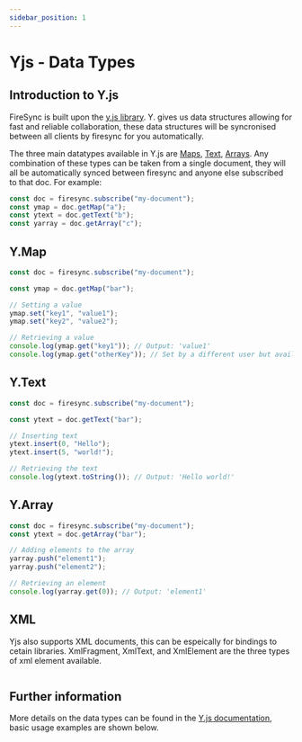 ```yaml
---
sidebar_position: 1
---
```


# Yjs - Data Types

## Introduction to Y.js

FireSync is built upon the [y.js library](https://github.com/yjs/yjs). Y. gives us data structures allowing for fast and reliable collaboration, these data structures will be syncronised between all clients by firesync for you automatically.

The three main datatypes available in Y.js are [Maps](#ymap), [Text](#ytext), [Arrays](#yarray). Any combination of these types can be taken from a single document, they will all be automatically synced between firesync and anyone else subscribed to that doc. For example:

```js
const doc = firesync.subscribe("my-document");
const ymap = doc.getMap("a");
const ytext = doc.getText("b");
const yarray = doc.getArray("c");
```

## Y.Map

```js
const doc = firesync.subscribe("my-document");

const ymap = doc.getMap("bar");

// Setting a value
ymap.set("key1", "value1");
ymap.set("key2", "value2");

// Retrieving a value
console.log(ymap.get("key1")); // Output: 'value1'
console.log(ymap.get("otherKey")); // Set by a different user but available here too!
```

## Y.Text

```js
const doc = firesync.subscribe("my-document");

const ytext = doc.getText("bar");

// Inserting text
ytext.insert(0, "Hello");
ytext.insert(5, "world!");

// Retrieving the text
console.log(ytext.toString()); // Output: 'Hello world!'
```

## Y.Array

```js
const doc = firesync.subscribe("my-document");
const ytext = doc.getArray("bar");

// Adding elements to the array
yarray.push("element1");
yarray.push("element2");

// Retrieving an element
console.log(yarray.get(0)); // Output: 'element1'
```

## XML

Yjs also supports XML documents, this can be espeically for bindings to cetain libraries. XmlFragment, XmlText, and XmlElement are the three types of xml element available.

```js

```

## Further information

More details on the data types can be found in the [Y.js documentation](https://github.com/yjs/yjs#shared-types), basic usage examples are shown below.
